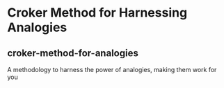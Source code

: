 # Croker Method for Harnessing Analogies
## croker-method-for-analogies
A methodology to harness the power of analogies, making them work for you


